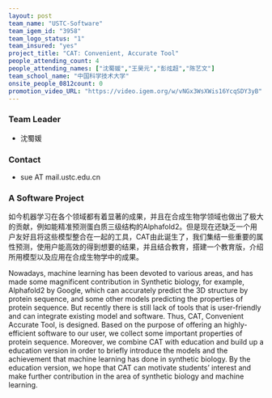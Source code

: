 ```yaml
---
layout: post
team_name: "USTC-Software"
team_igem_id: "3958"
team_logo_status: "1"
team_insured: "yes"
project_title: "CAT: Convenient, Accurate Tool"
people_attending_count: 4
people_attending_names: ["沈蜀媛","王昊元","彭炫超","陈艺文"]
team_school_name: "中国科学技术大学"
onsite_people_0812count: 0
promotion_video_URL: "https://video.igem.org/w/vNGx3WsXWis16YcqSDY3yB"
---
```



### Team Leader
* 沈蜀媛

### Contact
* sue AT mail.ustc.edu.cn

### A Software Project

如今机器学习在各个领域都有着显著的成果，并且在合成生物学领域也做出了极大的贡献，例如能精准预测蛋白质三级结构的Alphafold2。但是现在还缺乏一个用户友好且将这些模型整合在一起的工具，CAT由此诞生了，我们集结一些重要的属性预测，使用户能高效的得到想要的结果，并且结合教育，搭建一个教育版，介绍所用模型以及应用在合成生物学中的成果。

Nowadays, machine learning has been devoted to various areas, and has made some magnificent contribution in Synthetic biology, for example, Alphafold2 by Google, which can accurately predict the 3D structure by protein sequence, and some other models predicting the properties of protein sequence. But recently there is still lack of tools that is user-friendly and can integrate existing model and software. Thus, CAT, Convenient Accurate Tool, is designed. Based on the purpose of offering an highly-efficient software to our user, we collect some important properties of protein sequence. Moreover, we combine CAT with education and build up a education version in order to briefly introduce the models and the achievement that machine learning has done in synthetic biology. By the education version, we hope that CAT can motivate students’ interest and make further contribution in the area of synthetic biology and machine learning.
